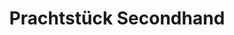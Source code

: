 ---
title: "Prachtstück Secondhand"
url: /winterthur/prachtstueck-secondhand/
shop: Gebrauchtwaren
---